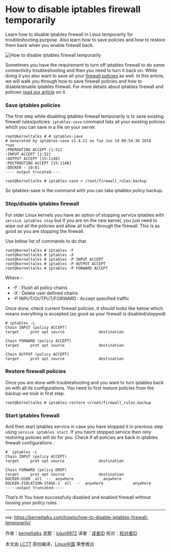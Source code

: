 How to disable iptables firewall temporarily
======

Learn how to disable iptables firewall in Linux temporarily for troubleshooting purpose. Also learn how to save policies and how to restore them back when you enable firewall back.

![How to disable iptables firewall temporarily][1]

Sometimes you have the requirement to turn off iptables firewall to do some connectivity troubleshooting and then you need to turn it back on. While doing it you also want to save all your [firewall policies][2] as well. In this article, we will walk you through how to save firewall policies and how to disable/enable iptables firewall. For more details about iptables firewall and policies [read our article][3] on it.

### Save iptables policies

The first step while disabling iptables firewall temporarily is to save existing firewall rules/policies. `iptables-save` command lists all your existing policies which you can save in a file on your server.

```
root@kerneltalks # # iptables-save
# Generated by iptables-save v1.4.21 on Tue Jun 19 09:54:36 2018
*nat
:PREROUTING ACCEPT [1:52]
:INPUT ACCEPT [1:52]
:OUTPUT ACCEPT [15:1140]
:POSTROUTING ACCEPT [15:1140]
:DOCKER - [0:0]
---- output trucated----

root@kerneltalks # iptables-save > /root/firewall_rules.backup
```

So iptables-save is the command with you can take iptables policy backup.

### Stop/disable iptables firewall

For older Linux kernels you have an option of stopping service iptables with `service iptables stop` but if you are on the new kernel, you just need to wipe out all the policies and allow all traffic through the firewall. This is as good as you are stopping the firewall.

Use below list of commands to do that.
```
root@kerneltalks # iptables -F
root@kerneltalks # iptables -X
root@kerneltalks # iptables -P INPUT ACCEPT
root@kerneltalks # iptables -P OUTPUT ACCEPT
root@kerneltalks # iptables -P FORWARD ACCEPT
```

Where –

  * -F : Flush all policy chains
  * -X : Delete user defined chains
  * -P INPUT/OUTPUT/FORWARD : Accept specified traffic



Once done, check current firewall policies. It should looks like below which means everything is accepted (as good as your firewall is disabled/stopped)

```
# iptables -L
Chain INPUT (policy ACCEPT)
target     prot opt source               destination

Chain FORWARD (policy ACCEPT)
target     prot opt source               destination

Chain OUTPUT (policy ACCEPT)
target     prot opt source               destination
```

### Restore firewall policies

Once you are done with troubleshooting and you want to turn iptables back on with all its configurations. You need to first restore policies from the backup we took in first step.

```
root@kerneltalks # iptables-restore </root/firewall_rules.backup
```
### Start iptables firewall

And then start iptables service in case you have stopped it in previous step using `service iptables start`. If you havnt stopped service then only restoring policies will do for you. Check if all policies are back in iptables firewall configurations :

```
#  iptables -L
Chain INPUT (policy ACCEPT)
target     prot opt source               destination
 
Chain FORWARD (policy DROP)
target     prot opt source               destination
DOCKER-USER  all  --  anywhere             anywhere
DOCKER-ISOLATION-STAGE-1  all  --  anywhere             anywhere
-----output truncated-----
```

That’s it! You have successfully disabled and enabled firewall without loosing your policy rules.

--------------------------------------------------------------------------------

via: https://kerneltalks.com/howto/how-to-disable-iptables-firewall-temporarily/

作者：[kerneltalks][a]
选题：[lujun9972](https://github.com/lujun9972)
译者：[译者ID](https://github.com/译者ID)
校对：[校对者ID](https://github.com/校对者ID)

本文由 [LCTT](https://github.com/LCTT/TranslateProject) 原创编译，[Linux中国](https://linux.cn/) 荣誉推出

[a]:https://kerneltalks.com
[1]:https://a2.kerneltalks.com/wp-content/uploads/2018/06/How-to-disable-iptables-firewall-temporarily.png
[2]:https://kerneltalks.com/networking/configuration-of-iptables-policies/
[3]:https://kerneltalks.com/networking/basics-of-iptables-linux-firewall/
